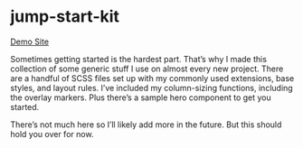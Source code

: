 # jump-start-kit

[Demo Site](https://joelisfar.github.io/jump-start-kit/)

Sometimes getting started is the hardest part. That’s why I made this collection of some generic stuff I use on almost every new project. There are a handful of SCSS files set up with my commonly used extensions, base styles, and layout rules. I’ve included my column-sizing functions, including the overlay markers. Plus there’s a sample hero component to get you started.

There’s not much here so I’ll likely add more in the future. But this should hold you over for now.
